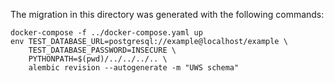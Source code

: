 The migration in this directory was generated with the following commands:

```shell
docker-compose -f ../docker-compose.yaml up
env TEST_DATABASE_URL=postgresql://example@localhost/example \
    TEST_DATABASE_PASSWORD=INSECURE \
    PYTHONPATH=$(pwd)/../../../.. \
    alembic revision --autogenerate -m "UWS schema"
```
